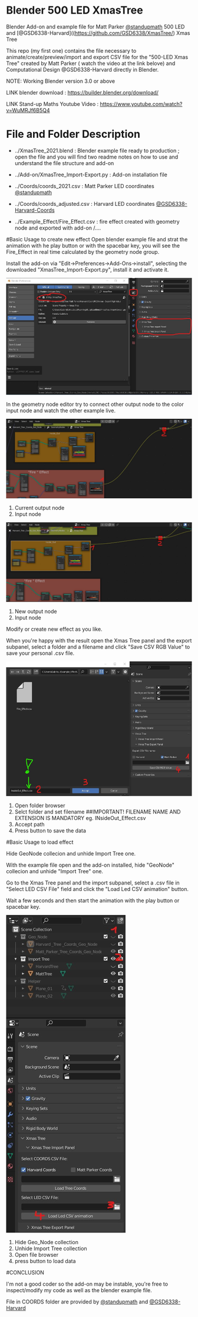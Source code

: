 # Blender 500 LED XmasTree
Blender Add-on and example file for Matt Parker [@standupmath](https://github.com/standupmaths/xmastree2021) 500 LED and [@GSD6338-Harvard]((https://github.com/GSD6338/XmasTree/) Xmas Tree

This repo (my first one) contains the file necessary to animate/create/preview/import and export CSV file for the "500-LED Xmas Tree" created by Matt Parker ( watch the video at the link belove) and Computational Design @GSD6338-Harvard directly in Blender.

NOTE: Working Blender version 3.0 or above 

LINK blender download : https://builder.blender.org/download/

LINK Stand-up Maths Youtube Video : https://www.youtube.com/watch?v=WuMRJf6B5Q4

# File and Folder Description

  * ../XmasTree_2021.blend :  Blender example file ready to production ; open the file and you will find two readme notes on how to use and understand the file structure and add-on

 * ../Add-on/XmasTree_Import-Export.py : Add-on installation file
  
 * ../Coords/coords_2021.csv :  Matt Parker LED coordinates [@standupmath](https://github.com/standupmaths/xmastree2021)                                                                                                                
 * ../Coords/coords_adjusted.csv : Harvard LED coordinates [@GSD6338-Harvard-Coords](https://github.com/GSD6338/XmasTree/tree/main/misc)
  
 * ../Example_Effect/Fire_Effect.csv : fire effect created with geometry node and exported with add-on
                   /....  
  
#Basic Usage to create new effect
Open blender example file and strat the animation with he play button or with the spacebar key, you will see the Fire_Effect in real time calculated by the geometry node group.

Install the add-on via "Edit->Preferences->Add-Ons->install", selecting the downloaded "XmasTree_Import-Export.py", install it and activate it.

![](/assets/images/Add_on_Install.jpg)

In the geometry node editor try to connect other output node to the color input node and watch the other example live.

![](/assets/images/Blender_Open.jpg)
1. Current output node
2. Input node

![](/assets/images/Geo_Node_example_02.jpg)
1. New output node
2. Input node

Modify or create new effect as you like.

When you're happy with the result open the Xmas Tree panel and the export subpanel, select a folder and a filename and click "Save CSV RGB Value" to save your personal .csv file.

![](/assets/images/Geo_Node_example_03.jpg)
1. Open folder browser
2. Selct folder and set filename ##IMPORTANT! FILENAME NAME AND EXTENSION IS MANDATORY eg. INsideOut_Effect.csv 
3. Accept path
4. Press button to save the data



#Basic Usage to load effect

Hide GeoNode collecion and unhide Import Tree one. 

With the example file open and the add-on installed, hide "GeoNode" collecion and unhide "Import Tree" one.

Go to the Xmas Tree panel and the import subpanel, select a .csv file in "Select LED CSV File" field  and click the "Load Led CSV animation" button.

Wait a few seconds and then start the animation with the play button or spacebar key.

![](/assets/images/Load_Effect_01.jpg)
1. Hide Geo_Node collection
2. Unhide Import Tree collection
3. Open file browser
4. press button to load data

#CONCLUSION

I'm not a good coder so the add-on may be instable, you're free to inspect/modify my code as well as the blender example file.

File in COORDS folder are provided by [@standupmath](https://github.com/standupmaths/xmastree2021) and [@GSD6338-Harvard](https://github.com/GSD6338/XmasTree)

